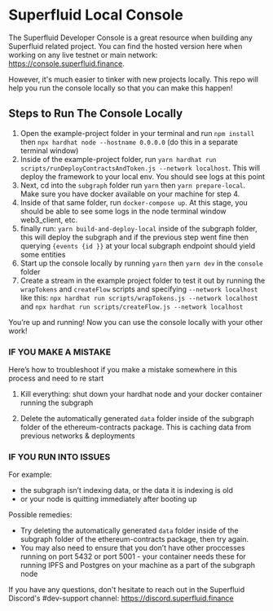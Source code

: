 # Superfluid Local Console

The Superfluid Developer Console is a great resource when building any Superfluid related project. You can find the hosted version here when working on any live testnet or main network: https://console.superfluid.finance.

However, it's much easier to tinker with new projects locally. This repo will help you run the console locally so that you can make this happen!

## Steps to Run The Console Locally
1. Open the example-project folder in your terminal and run `npm install` then `npx hardhat node --hostname 0.0.0.0` (do this in a separate terminal window)
2. Inside of the example-project folder, run `yarn hardhat run scripts/runDeployContractsAndToken.js --network localhost`. This will deploy the framework to your local env. You should see logs at this point
3. Next, cd into the `subgraph` folder run `yarn` then `yarn prepare-local`. Make sure you have docker available on your machine for step 4. 
4.  Inside of that same folder, run `docker-compose up`. At this stage, you should be able to see some logs in the node terminal window web3_client, etc.
5. finally run: `yarn build-and-deploy-local` inside of the subgraph folder, this will deploy the subgraph and if the previous step went fine then querying `{events {id }}` at your local subgraph endpoint should yield some entities
6. Start up the console locally by running `yarn` then `yarn dev` in the `console` folder
7. Create a stream in the example project folder to test it out by running the `wrapTokens` and `createFlow` scripts and specifying `--network localhost` like this: `npx hardhat run scripts/wrapTokens.js --network localhost` and `npx hardhat run scripts/createFlow.js --network localhost`

You’re up and running! Now you can use the console locally with your other work!

### IF YOU MAKE A MISTAKE

Here’s how to troubleshoot if you make a mistake somewhere in this process and need to re start

1) Kill everything: shut down your hardhat node and your docker container running the subgraph

2) Delete the automatically generated `data` folder inside of the subgraph folder of the ethereum-contracts package. This is caching data from previous networks & deployments

### IF YOU RUN INTO ISSUES

For example:
- the subgraph isn’t indexing data, or the data it is indexing is old
- or your node is quitting immediately after booting up

Possible remedies: 
- Try deleting the automatically generated `data` folder inside of the subgraph folder of the ethereum-contracts package, then try again.
- You may also need to ensure that you don’t have other proccesses running on port 5432 or port 5001 - your container needs these for running IPFS and Postgres on your machine as a part of the subgraph node

If you have any questions, don't hesitate to reach out in the Superfluid Discord's #dev-support channel: https://discord.superfluid.finance